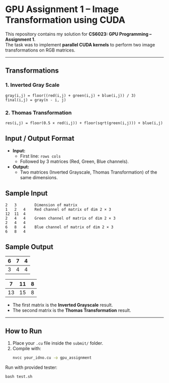 # GPU Assignment 1 – Image Transformation using CUDA

This repository contains my solution for **CS6023: GPU Programming – Assignment 1**.  
The task was to implement **parallel CUDA kernels** to perform two image transformations on RGB matrices.

---

## Transformations

### 1. Inverted Gray Scale

```
gray(i,j) = floor((red(i,j) + green(i,j) + blue(i,j)) / 3)
final(i,j) = gray(n - i, j)
```

### 2. Thomas Transformation
```
res(i,j) = floor(0.5 × red(i,j)) + floor(sqrt(green(i,j))) + blue(i,j)
```

## Input / Output Format
- **Input:**
  - First line: `rows cols`
  - Followed by 3 matrices (Red, Green, Blue channels).
- **Output:**
  - Two matrices (Inverted Grayscale, Thomas Transformation) of the same dimensions.


## Sample Input

```
2   3        Dimension of matrix
1   2   4    Red channel of matrix of dim 2 × 3
12  11  4
2   4   4    Green channel of matrix of dim 2 × 3
2   4   4
6   8   4    Blue channel of matrix of dim 2 × 3
6   8   4
```



## Sample Output


| 6 | 7 | 4 |
|---|---|---|
| 3 | 4 | 4 |

| 7 |11 | 8 |
|---|---|---|
| 13 | 15 | 8 |


- The first matrix is the **Inverted Grayscale** result.  
- The second matrix is the **Thomas Transformation** result.  

---

## How to Run
1. Place your `.cu` file inside the `submit/` folder.  
2. Compile with:
   ```bash
   nvcc your_idno.cu -o gpu_assignment


Run with provided tester:

`bash test.sh`

